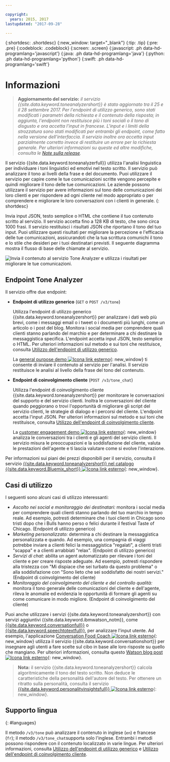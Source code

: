 ```yaml
---

copyright:
  years: 2015, 2017
lastupdated: "2017-09-28"

---
```


{:shortdesc: .shortdesc}
{:new_window: target="_blank"}
{:tip: .tip}
{:pre: .pre}
{:codeblock: .codeblock}
{:screen: .screen}
{:javascript: .ph data-hd-programlang='javascript'}
{:java: .ph data-hd-programlang='java'}
{:python: .ph data-hd-programlang='python'}
{:swift: .ph data-hd-programlang='swift'}

# Informazioni 

> **Aggiornamento del servizio:** *il servizio {{site.data.keyword.toneanalyzershort}} è stato aggiornato tra il 25 e il 28 settembre 2017. Per l'endpoint di utilizzo generico, sono stati modificati i parametri della richiesta e il contenuto della risposta; in aggiunta, l'endpoint non restituisce più i toni sociali o il tono di disgusto e ora accetta l'input in francese. L'input e i limiti della strozzatura sono stati modificati per entrambi gli endpoint, come fatto nella versione dell'interfaccia. Il servizio inoltre ora accetta input parzialmente corretto invece di restituire un errore per la richiesta generale. Per ulteriori informazioni su queste ed altre modifiche, consulta le [Note sulla release](/docs/services/tone-analyzer/release-notes.html).*

Il servizio {{site.data.keyword.toneanalyzerfull}} utilizza l'analisi linguistica per individuare i toni linguistici ed emotivi nel testo scritto. Il servizio può analizzare il tono ai livelli della frase e del documento. Puoi utilizzare il servizio per capire come le tue comunicazioni scritte vengono percepite e quindi migliorare il tono delle tue comunicazioni. Le aziende possono utilizzare il servizio per avere informazioni sul tono delle comunicazioni dei loro clienti e per rispondere ad ogni cliente nel modo appropriato o per comprendere e migliorare le loro conversazioni con i clienti in generale.
{: shortdesc}

Invia input JSON, testo semplice o HTML che contiene il tuo contenuto scritto al servizio. Il servizio accetta fino a 128 KB di testo, che sono circa 1000 frasi. Il servizio restituisci i risultati JSON che riportano il tono del tuo input. Puoi utilizzare questi risultati per migliorare la percezione e l'efficacia delle tue comunicazioni, assicurandoti che la tua scrittura comunichi il tono e lo stile che desideri per i tuoi destinatari previsti. Il seguente diagramma mostra il flusso di base delle chiamate al servizio.

![Invia il contenuto al servizio Tone Analyzer e utilizza i risultati per migliorare le tue comunicazioni.](images/tone-analyzer.png)

## Endpoint Tone Analyzer

Il servizio offre due endpoint:

-   **Endpoint di utilizzo generico** (`GET` o `POST /v3/tone`)

    Utilizza l'endpoint di utilizzo generico {{site.data.keyword.toneanalyzershort}} per analizzare i dati web più brevi, come i messaggi email o i tweet o i documenti più lunghi, come un articolo o i post del blog. Monitora i social media per comprendere quali clienti stanno parlando del marchio e per determinare a chi destinare la messaggistica specifica. L'endpoint accetta input JSON, testo semplice o HTML. Per ulteriori informazioni sul metodo e sui toni che restituisce, consulta [Utilizzo dell'endpoint di utilizzo generico](/docs/services/tone-analyzer/using-tone.html).

    La [general purpose demo ![Icona link esterno](../../icons/launch-glyph.svg "Icona link esterno")](https://tone-analyzer-demo.ng.bluemix.net/){: new_window} ti consente di inviare il contenuto al servizio per l'analisi. Il servizio restituisce le analisi al livello della frase del tono del contenuto.
-   **Endpoint di coinvolgimento cliente** (`POST /v3/tone_chat`)

    Utilizza l'endpoint di coinvolgimento cliente {{site.data.keyword.toneanalyzershort}} per monitorare le conversazioni del supporto e del servizio clienti. Inoltra le conversazioni del cliente quando peggiorano o trovi l'opportunità di migliorare gli script del servizio clienti, le strategie di dialogo e i percorsi del cliente. L'endpoint accetta l'input JSON. Per ulteriori informazioni sul metodo e sui toni che restituisce, consulta [Utilizzo dell'endpoint di coinvolgimento cliente](/docs/services/tone-analyzer/using-tone-chat.html).

    La [customer engagement demo ![Icona link esterno](../../icons/launch-glyph.svg "Icona link esterno")](http://customer-engagement-analytics.mybluemix.net/){: new_window} analizza le conversazioni tra i clienti e gli agenti del servizio clienti. Il servizio misura le preoccupazioni e la soddisfazione del cliente, valuta le prestazioni dell'agente e ti lascia valutare come si evolve l'interazione.

Per informazioni sui piani dei prezzi disponibili per il servizio, consulta il servizio [{{site.data.keyword.toneanalyzershort}} nel catalogo {{site.data.keyword.Bluemix_short}} ![Icona link esterno](../../icons/launch-glyph.svg "Icona link esterno")](https://console.ng.bluemix.net/catalog/services/tone-analyzer){: new_window}.

## Casi di utilizzo

I seguenti sono alcuni casi di utilizzo interessanti:

-   *Ascolto nei social e monitoraggio dei destinatari:* monitora i social media per comprendere quali clienti stanno parlando del tuo marchio in tempo reale. Ad esempio, potresti determinare che i tuoi clienti in Chicago sono tristi dopo che i Bulls hanno perso o felici durante il festival Taste of Chicago. (Endpoint di utilizzo generico)
-   *Marketing personalizzato:* determina a chi destinare la messaggistica personalizzata e quando. Ad esempio, una compagnia di viaggi potrebbe inviare a clienti felici la messaggistica "regalati", a clienti tristi "scappa" e a clienti arrabbiati "relax". (Endpoint di utilizzo generico)
-   *Servizi di chat:* abilita un agent automatizzato per rilevare i toni del cliente e per creare risposte adeguate. Ad esempio, potresti rispondere alla tristezza con "Mi dispiace che sei turbato da questo problema" o alla soddisfazione con "Sono lieto che sei soddisfatto dei nostri servizi." (Endpoint di coinvolgimento del cliente)
-   *Monitoraggio del coinvolgimento del cliente e del controllo qualità:* monitora il tono generale delle comunicazioni del cliente e dell'agente, rileva le anomalie ed evidenzia le opportunità di formare gli agenti su come comunicare in modo migliore. (Endpoint di coinvolgimento del cliente)

Puoi anche utilizzare i servizi {{site.data.keyword.toneanalyzershort}} con servizi aggiuntivi {{site.data.keyword.ibmwatson_notm}}, come [{{site.data.keyword.conversationfull}}](https://console.bluemix.net/docs/services/conversation/index.html) o [{{site.data.keyword.speechtotextfull}}](https://console.bluemix.net/docs/services/speech-to-text/index.html), per analizzare l'input utente. Ad esempio, l'applicazione [Conversation Food Coach ![Icona link esterno](../../icons/launch-glyph.svg "Icona link esterno")](https://food-coach.mybluemix.net/){: new_window} utilizza il servizio {{site.data.keyword.conversationshort}} per insegnare agli utenti a fare scelte sul cibo in base alle loro risposte su quello che mangiano. Per ulteriori informazioni, consulta questo [Watson blog post ![Icona link esterno](../../icons/launch-glyph.svg "Icona link esterno")](https://developer.ibm.com/watson/blog/2016/10/17/creating-a-compassionate-conversational-agent-using-watson-tone-analyzer-and-watson-conversation-services/){: new_window}.

> **Nota:** il servizio {{site.data.keyword.toneanalyzershort}} calcola algoritmicamente il tono del testo scritto. Non deduce le caratteristiche della personalità dell'autore del testo. Per ottenere un ritratto sulla personalità, consulta il servizio [{{site.data.keyword.personalityinsightsfull}} ![Icona link esterno](../../icons/launch-glyph.svg "Icona link esterno")](https://console.bluemix.net/docs/services/personality-insights/index.html){: new_window}.

## Supporto lingua
{: #languages}

Il metodo `/v3/tone` può analizzare il contenuto in inglese (`en`) e francese (`fr`); il metodo `/v3/tone_chat`supporta solo l'inglese. Entrambi i metodi possono rispondere con il contenuto localizzato in varie lingue. Per ulteriori informazioni, consulta [Utilizzo dell'endpoint di utilizzo generico](/docs/services/tone-analyzer/using-tone.html) e [Utilizzo dell'endpoint di coinvolgimento cliente](/docs/services/tone-analyzer/using-tone-chat.html).
